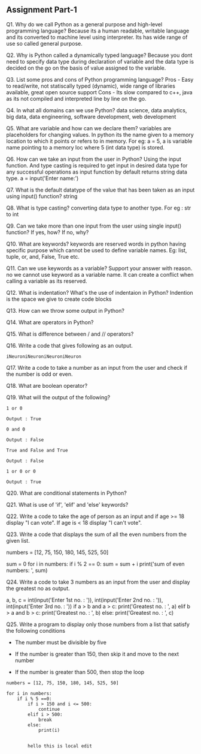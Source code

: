 ## Assignment Part-1

Q1. Why do we call Python as a general purpose and high-level programming language?
 Because its a human readable, writable  language and its converted to machine level using interpreter. Its has wide range of use so called general purpose.

Q2. Why is Python called a dynamically typed language?
 Because you dont need to specify data type during declaration of variable and the data type is decided on the go on the basis of value assigned to the variable.

Q3. List some pros and cons of Python programming language?
 Pros - Easy to read/write, not statiscally typed (dynamic), wide range of libraries available, great open source support
 Cons - Its slow compared to c++, java as its not compiled and interpreted line by line on the go. 

Q4. In what all domains can we use Python?
 data science, data analytics, big data, data engineering, software development, web development

Q5. What are variable and how can we declare them?
 variables are placeholders for changing values. In python its the name given to a memory location to which it points or refers to in memory. For eg: a = 5, a is variable name pointing to a memory loc where 5 (int data type) is stored. 

Q6. How can we take an input from the user in Python?
 Using the input function. And type casting is required to get input in desired data type for any successful operations as input function by default returns string data type. 
 a = input('Enter name:')

Q7. What is the default datatype of the value that has been taken as an input using input() function?
 string

Q8. What is type casting?
 converting data type to another type. For eg : str to int

Q9. Can we take more than one input from the user using single input() function? If yes, how? If no, why?
 

Q10. What are keywords?
 keywords are reserved words in python having specific purpose which cannot be used to define variable names. Eg: list, tuple, or, and, False, True etc.

Q11. Can we use keywords as a variable? Support your answer with reason.
 no we cannot use keyword as a variable name. It can create a conflict when calling a variable as its reserved. 

Q12. What is indentation? What's the use of indentaion in Python?
 Indention is the space we give to create code blocks 

Q13. How can we throw some output in Python?

Q14. What are operators in Python?

Q15. What is difference between / and // operators?

Q16. Write a code that gives following as an output.
```
iNeuroniNeuroniNeuroniNeuron
```

Q17. Write a code to take a number as an input from the user and check if the number is odd or even.

Q18. What are boolean operator?

Q19. What will the output of the following?
```
1 or 0 

Output : True

0 and 0

Output : False

True and False and True

Output : False

1 or 0 or 0

Output : True
```

Q20. What are conditional statements in Python?

Q21. What is use of 'if', 'elif' and 'else' keywords?

Q22. Write a code to take the age of person as an input and if age >= 18 display "I can vote". If age is < 18 display "I can't vote".

Q23. Write a code that displays the sum of all the even numbers from the given list.


numbers = [12, 75, 150, 180, 145, 525, 50]

sum = 0
for i in numbers:
    if i % 2 == 0:
        sum = sum + i
print('sum of even numbers: ', sum)


Q24. Write a code to take 3 numbers as an input from the user and display the greatest no as output.
 
 a, b, c = int(input('Enter 1st no. : ')), int(input('Enter 2nd no. : ')), int(input('Enter 3rd no. : '))
if a > b and a > c:
    print('Greatest no. : ', a)
elif b > a and b > c:
    print('Greatest no. : ', b)
else:
    print('Greatest no. : ', c)


Q25. Write a program to display only those numbers from a list that satisfy the following conditions

- The number must be divisible by five

- If the number is greater than 150, then skip it and move to the next number

- If the number is greater than 500, then stop the loop
```
numbers = [12, 75, 150, 180, 145, 525, 50]

for i in numbers:
    if i % 5 ==0:
        if i > 150 and i <= 500: 
            continue
        elif i > 500:
            break
        else:
            print(i)
        

        hello this is local edit



        